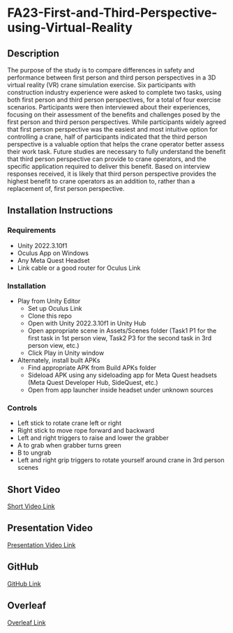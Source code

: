 # FA23-First-and-Third-Perspective-using-Virtual-Reality
## Description
The purpose of the study is to compare differences in safety and performance between first person and third person perspectives in a 3D virtual reality (VR) crane simulation exercise. Six participants with construction industry experience were asked to complete two tasks, using both first person and third person perspectives, for a total of four exercise scenarios. Participants were then interviewed about their experiences, focusing on their assessment of the benefits and challenges posed by the first person and third person perspectives. While participants widely agreed that first person perspective was the easiest and most intuitive option for controlling a crane, half of participants indicated that the third person perspective is a valuable option that helps the crane operator better assess their work task. Future studies are necessary to fully understand the benefit that third person perspective can provide to crane operators, and the specific application required to deliver this benefit. Based on interview responses received, it is likely that third person perspective provides the highest benefit to crane operators as an addition to, rather than a replacement of, first person perspective.
## Installation Instructions
### Requirements
* Unity 2022.3.10f1
* Oculus App on Windows
* Any Meta Quest Headset
* Link cable or a good router for Oculus Link
### Installation
* Play from Unity Editor
  * Set up Oculus Link
  * Clone this repo
  * Open with Unity 2022.3.10f1 in Unity Hub
  * Open appropriate scene in Assets/Scenes folder (Task1 P1 for the first task in 1st person view, Task2 P3 for the second task in 3rd person view, etc.)
  * Click Play in Unity window
* Alternately, install built APKs
  * Find appropriate APK from Build APKs folder
  * Sideload APK using any sideloading app for Meta Quest headsets (Meta Quest Developer Hub, SideQuest, etc.)
  * Open from app launcher inside headset under unknown sources
### Controls
* Left stick to rotate crane left or right
* Right stick to move rope forward and backward
* Left and right triggers to raise and lower the grabber
* A to grab when grabber turns green
* B to ungrab
* Left and right grip triggers to rotate yourself around crane in 3rd person scenes
## Short Video
[Short Video Link]()
## Presentation Video
[Presentation Video Link]()
## GitHub
[GitHub Link](https://github.com/csu-hci-projects/FA23-First-Second-and-Third-Perspective-using-Virtual-Reality/tree/main)
## Overleaf
[Overleaf Link]()
